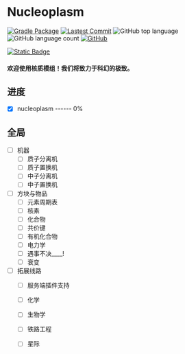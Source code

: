 # Nucleoplasm

[![Gradle Package](https://github.com/XenFork/nucleoplasm/actions/workflows/gradle-publish.yml/badge.svg?branch=forge-fabric-1.20.1-main&event=milestone)](https://github.com/XenFork/nucleoplasm/actions/workflows/gradle-publish.yml)
[![Lastest Commit](https://img.shields.io/github/last-commit/XenFork/nucleoplasm)](https://github.com/XenFork/nucleoplasm/commits/forge-fabric-1.20.1-main)
![GitHub top language](https://img.shields.io/github/languages/top/XenFork/nucleoplasm)
![GitHub language count](https://img.shields.io/github/languages/count/XenFork/nucleoplasm)
[![GitHub](https://img.shields.io/github/license/XenFork/nucleoplasm)](LICENSE)

[![Static Badge](https://img.shields.io/badge/language-en_us-red)](README.md)

<h4>欢迎使用核质模组！我们将致力于科幻的极致。</h4>

## 进度

- [x] nucleoplasm ------ 0%

## 全局

- [ ] 机器
    - [ ] 质子分离机
    - [ ] 质子置换机
    - [ ] 中子分离机
    - [ ] 中子置换机
- [ ] 方块与物品
    - [ ] 元素周期表
    - [ ] 核素
    - [ ] 化合物
    - [ ] 共价键
    - [ ] 有机化合物
    - [ ] 电力学
    - [ ] 遇事不决____!
    - [ ] 衰变
- [ ] 拓展线路
    - [ ] 服务端插件支持
    - [ ] 化学
    - [ ] 生物学
    - [ ] 铁路工程
    - [ ] 星际

